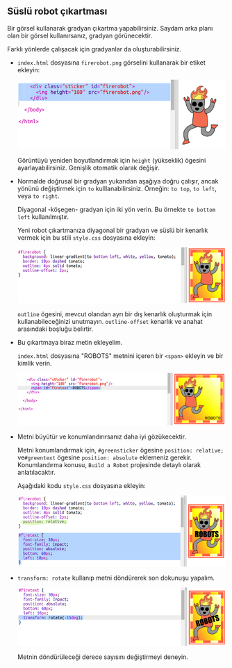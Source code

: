 ## Süslü robot çıkartması

Bir görsel kullanarak gradyan çıkartma yapabilirsiniz. Saydam arka planı olan bir görsel kullanırsanız, gradyan görünecektir.

Farklı yönlerde çalışacak için gradyanlar da oluşturabilirsiniz.

+ `index.html` dosyasına `firerobot.png` görselini kullanarak bir etiket ekleyin:
    
    ![ekran görüntüsü](images/stickers-fire-html.png)
    
    Görüntüyü yeniden boyutlandırmak için `height` (yükseklik) ögesini ayarlayabilirsiniz. Genişlik otomatik olarak değişir.

+ Normalde doğrusal bir gradyan yukarıdan aşağıya doğru çalışır, ancak yönünü değiştirmek için `to` kulllanabilirsiniz. Örneğin: `to top`, `to left`, veya `to right`.
    
    Diyagonal -köşegen- gradyan için iki yön verin. Bu örnekte `to bottom left` kullanılmıştır.
    
    Yeni robot çıkartmanıza diyagonal bir gradyan ve süslü bir kenarlık vermek için bu stili `style.css` dosyasına ekleyin:
    
    ![ekran görüntüsü](images/stickers-fire-gradient.png)
    
    `outline` ögesini, mevcut olandan ayrı bir dış kenarlık oluşturmak için kullanabileceğinizi unutmayın. `outline-offset` kenarlık ve anahat arasındaki boşluğu belirtir.

+ Bu çıkartmaya biraz metin ekleyelim.
    
    `index.html` dosyasına "ROBOTS" metnini içeren bir `<span>` ekleyin ve bir kimlik verin.
    
    ![ekran görüntüsü](images/stickers-fire-span.png)

+ Metni büyütür ve konumlandırırsanız daha iyi gözükecektir.
    
    Metni konumlandırmak için, `#greensticker` ögesine `position: relative;` ve`#greentext` ögesine `position: absolute` eklemeniz gerekir. Konumlandırma konusu, `Build a Robot` projesinde detaylı olarak anlatılacaktır.
    
    Aşağıdaki kodu `style.css` dosyasına ekleyin:
    
    ![ekran görüntüsü](images/stickers-fire-text-style.png)

+ `transform: rotate` kullanıp metni döndürerek son dokunuşu yapalım.
    
    ![ekran görüntüsü](images/stickers-fire-rotate.png)
    
    Metnin döndürüleceği derece sayısını değiştirmeyi deneyin.